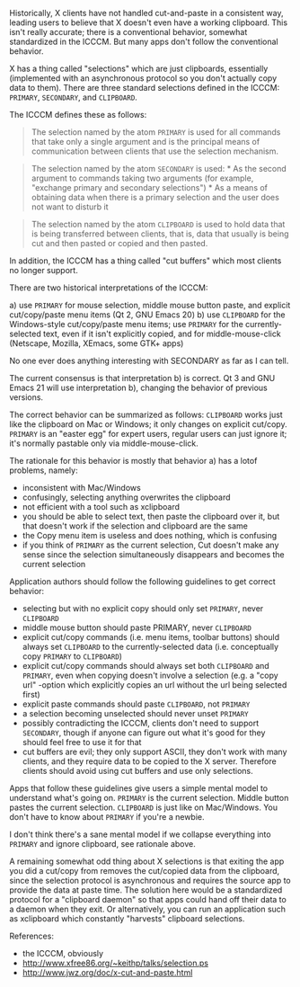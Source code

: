 
Historically, X clients have not handled cut-and-paste in a consistent way,
leading users to believe that X doesn't even have a working clipboard.
This isn't really accurate; there is a conventional behavior, somewhat
standardized in the ICCCM.
But many apps don't follow the conventional behavior.

X has a thing called "selections" which are just clipboards, essentially
(implemented with an asynchronous protocol so you don't actually copy data to
them).
There are three standard selections defined in the ICCCM:
`PRIMARY`, `SECONDARY`, and `CLIPBOARD`.

The ICCCM defines these as follows:

  > The selection named by the atom `PRIMARY` is used for all commands that take
  only a single argument and is the principal means of communication between
  clients that use the selection mechanism.

  > The selection named by the atom `SECONDARY` is used:
    * As the second argument to commands taking two arguments (for example,
   "exchange primary and secondary selections")
    * As a means of obtaining data when there is a primary selection and the user does not want to disturb it

  > The selection named by the atom `CLIPBOARD` is used to hold data that is
  being transferred between clients, that is, data that usually is being cut and
  then pasted or copied and then pasted.

In addition, the ICCCM has a thing called "cut buffers" which most clients no
longer support.

There are two historical interpretations of the ICCCM:

  a) use `PRIMARY` for mouse selection, middle mouse button paste, and explicit
    cut/copy/paste menu items (Qt 2, GNU Emacs 20)
  b) use `CLIPBOARD` for the Windows-style cut/copy/paste menu items;
    use `PRIMARY` for the currently-selected text, even if it isn't explicitly
    copied, and for middle-mouse-click
    (Netscape, Mozilla, XEmacs, some GTK+ apps)

No one ever does anything interesting with SECONDARY as far as I can tell.

The current consensus is that interpretation b) is correct.
Qt 3 and GNU Emacs 21 will use interpretation b), changing the behavior of
previous versions.

The correct behavior can be summarized as follows:
`CLIPBOARD` works just like the clipboard on Mac or Windows;
it only changes on explicit cut/copy.
`PRIMARY` is an "easter egg" for expert users, regular users can just ignore it;
it's normally pastable only via middle-mouse-click.

The rationale for this behavior is mostly that behavior
 a) has a lotof problems, namely:
   - inconsistent with Mac/Windows
   - confusingly, selecting anything overwrites the clipboard
   - not efficient with a tool such as xclipboard
   - you should be able to select text, then paste the clipboard over it,
     but that doesn't work if the selection and clipboard are the same
   - the Copy menu item is useless and does nothing, which is confusing
   - if you think of `PRIMARY` as the current selection, Cut doesn't make any
     sense since the selection simultaneously disappears and becomes the
     current selection

Application authors should follow the following guidelines to get correct
behavior:

 - selecting but with no explicit copy should only set `PRIMARY`, never
   `CLIPBOARD`
 - middle mouse button should paste PRIMARY, never `CLIPBOARD`
 - explicit cut/copy commands (i.e. menu items, toolbar buttons) should always
   set `CLIPBOARD` to the currently-selected data (i.e. conceptually copy
   `PRIMARY` to `CLIPBOARD`)
 - explicit cut/copy commands should always set both `CLIPBOARD` and `PRIMARY`,
   even when copying doesn't involve a selection (e.g. a "copy url" -option
   which explicitly copies an url without the url being selected first)
 - explicit paste commands should paste `CLIPBOARD`, not `PRIMARY`
 - a selection becoming unselected should never unset `PRIMARY`
 - possibly contradicting the ICCCM, clients don't need to support `SECONDARY`,
   though if anyone can figure out what it's good for they should feel free to
   use it for that
 - cut buffers are evil; they only support ASCII, they don't work with many
  clients, and they require data to be copied to the X server.
  Therefore clients should avoid using cut buffers and use only selections.

Apps that follow these guidelines give users a simple mental model to
understand what's going on.
`PRIMARY` is the current selection.
Middle button pastes the current selection.
`CLIPBOARD` is just like on Mac/Windows.
You don't have to know about `PRIMARY` if you're a newbie.

I don't think there's a sane mental model if we collapse everything into
`PRIMARY` and ignore clipboard, see rationale above.

A remaining somewhat odd thing about X selections is that exiting the app you
did a cut/copy from removes the cut/copied data from the clipboard, since the
selection protocol is asynchronous and requires the source app to provide the
data at paste time.
The solution here would be a standardized protocol for a "clipboard daemon" so
that apps could hand off their data to a daemon when they exit.
Or alternatively, you can run an application such as xclipboard which constantly
"harvests" clipboard selections.

References:
 - the ICCCM, obviously
 - http://www.xfree86.org/~keithp/talks/selection.ps
 - http://www.jwz.org/doc/x-cut-and-paste.html
